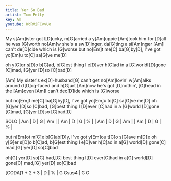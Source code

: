 ```yaml
---
title: Yer So Bad
artist: Tom Petty
key: Am
youtube: WdRViFCvvUo
---
```




   My s[Am]ister got l[D]ucky, m[G]arried a y[Am]uppie
  [Am]took him for [D]all he was [G]worth
 no[Am]w she's a sw[D]inger, da[G]ting a si[Am]nger
   [Am]I can't de[D]cide which is [G]worse
   but no[Em]t me[C] ba[G]by[D], I've got yo[Em]u to[C] sa[G]ve me[D]

 oh y[G]er s[D]o b[C]ad, b[G]est thing I e[D]ver h[C]ad
 in a [G]world [D]gone [C]mad, [G]yer [D]so [C]bad[D]

  [Am] My sister's ex[D]-husband[G] can't get no[Am]lovin'
 w[Am]alks around d[D]og-faced and h[G]urt
  [Am]now he's got [D]nothin', [G]head in the [Am]oven
 [Am]I can't dec[D]ide which is [G]worse

but no[Em]t me[C] ba[G]by[D], I've got yo[Em]u to[C] sa[G]ve me[D]
 oh [G]yer [D]so [C]bad, [G]best thing I [D]ever [C]had
  in a [G]world [D]gone [C]mad, [G]yer [D]so [C]bad[D]

SOLO
| Am | D | G | Am |
| Am | D | G | % |
| Am | D | G | Am |
| Am | D | G | % |

   but n[Em]ot m[C]e b[G]ab[D]y, I've got y[Em]ou t[C]o s[G]ave m[D]e
   oh y[G]er s[D]o b[C]ad, b[G]est thing I e[D]ver h[C]ad
 in a[G] world[D] gone[C] mad,[G] yer[D] so[C]bad

 oh[G] yer[D] so[C] bad,[G] best thing I[D] ever[C]had
  in a[G] world[D] gone[C] mad,[G] yer[D] so[C]bad




[CODA]1 + 2 + 3
| D | % | G Gsus4 |     G   G

